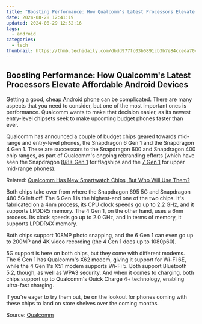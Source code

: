 ```yaml
---
title: "Boosting Performance: How Qualcomm's Latest Processors Elevate Affordable Android Devices"
date: 2024-08-28 12:41:19
updated: 2024-08-29 12:52:16
tags:
  - android
categories:
  - tech
thumbnail: https://thmb.techidaily.com/dbdd977fc03b6891cb3b7e84cceda70cd02add2f2e15c2683531919a3387ddeb.jpg
---
```


## Boosting Performance: How Qualcomm's Latest Processors Elevate Affordable Android Devices

Getting a good, [cheap Android phone](https://sim-unlock.techidaily.com/top-10-vivo-y77t-android-sim-unlock-apk-by-drfone-android/) can be complicated. There are many aspects that you need to consider, but one of the most important ones is performance. Qualcomm wants to make that decision easier, as its newest entry-level chipsets seek to make upcoming budget phones faster than ever.

 Qualcomm has announced a couple of budget chips geared towards mid-range and entry-level phones, the Snapdragon 6 Gen 1 and the Snapdragon 4 Gen 1\. These are successors to the Snapdragon 600 and Snapdragon 400 chip ranges, as part of Qualcomm's ongoing rebranding efforts (which have seen the Snapdragon [8/8+ Gen 1](https://instagram-clips.techidaily.com/a-detailed-walkthrough-for-integrating-instagram-effects-on-archive-media-for-2024/) for flagships and the [7 Gen 1](https://extra-guidance.techidaily.com/updated-storytelling-methodologies-for-the-documentarian/) for upper mid-range phones).

Related: [Qualcomm Has New Smartwatch Chips, But Who Will Use Them?](https://ai-live-streaming.techidaily.com/2024-approved-unveiling-the-secrets-of-shopee-livestream-selling-system/) 

 Both chips take over from where the Snapdragon 695 5G and Snapdragon 480 5G left off. The 6 Gen 1 is the highest-end one of the two chips. It's fabricated on a 4nm process, its CPU clock speeds go up to 2.2 GHz, and it supports LPDDR5 memory. The 4 Gen 1, on the other hand, uses a 6nm process. Its clock speeds go up to 2.0 GHz, and in terms of memory, it supports LPDDR4X memory.

 Both chips support 108MP photo snapping, and the 6 Gen 1 can even go up to 200MP and 4K video recording (the 4 Gen 1 does up to 1080p60).

 5G support is here on both chips, but they come with different modems. The 6 Gen 1 has Qualcomm's X62 modem, giving it support for Wi-Fi 6E, while the 4 Gen 1's X51 modem supports Wi-Fi 5\. Both support Bluetooth 5.2, though, as well as WPA3 security. And when it comes to charging, both chips support up to Qualcomm's Quick Charge 4+ technology, enabling ultra-fast charging.

 If you're eager to try them out, be on the lookout for phones coming with these chips to land on store shelves over the coming months.

 Source: [Qualcomm](https://www.qualcomm.com/news/releases/2022/09/qualcomm-scales-flagship-experiences-to-more-consumers-with-intr)

<ins class="adsbygoogle"
     style="display:block"
     data-ad-format="autorelaxed"
     data-ad-client="ca-pub-7571918770474297"
     data-ad-slot="1223367746"></ins>



<ins class="adsbygoogle"
     style="display:block"
     data-ad-client="ca-pub-7571918770474297"
     data-ad-slot="8358498916"
     data-ad-format="auto"
     data-full-width-responsive="true"></ins>
